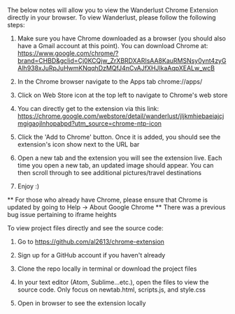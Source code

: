 The below notes will allow you to view the Wanderlust Chrome Extension directly in your browser. To view Wanderlust, please follow the following steps:

1. Make sure you have Chrome downloaded as a browser (you should also have a Gmail account at this point). You can download Chrome at:
https://www.google.com/chrome/?brand=CHBD&gclid=Cj0KCQjw_ZrXBRDXARIsAA8KauRMSNsy0ynt4zyGAlh938xJuRpJuHwmKNqqhDzMQfJ4nCvAJfXHJlkaAqpXEALw_wcB

2. In the Chrome browser navigate to the Apps tab chrome://apps/

3. Click on Web Store icon at the top left to navigate to Chrome's web store 

4. You can directly get to the extension via this link: https://chrome.google.com/webstore/detail/wanderlust/jljkmhiebaeiajcjmgigaojlnhopabpd?utm_source=chrome-ntp-icon

5. Click the 'Add to Chrome' button. Once it is added, you should see the extension's icon show next to the URL bar

6. Open a new tab and the extension you will see the extension live. Each time you open a new tab, an updated image should appear. You can then scroll through to see additional pictures/travel destinations 

7. Enjoy :)

** For those who already have Chrome, please ensure that Chrome is updated by going to Help -> About Google Chrome 
** There was a previous bug issue pertaining to iframe heights 


To view project files directly and see the source code:

1. Go to https://github.com/al2613/chrome-extension 

2. Sign up for a GitHub account if you haven't already 

3. Clone the repo locally in terminal or download the project files

4. In your text editor (Atom, Sublime...etc.), open the files to view the source code. Only focus on newtab.html, scripts.js, and style.css  

5. Open in browser to see the extension locally  

